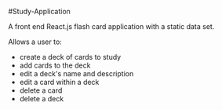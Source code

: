 #Study-Application

A front end React.js flash card application with a static data set. 

Allows a user to:
- create a deck of cards to study
- add cards to the deck
- edit a deck's name and description
- edit a card within a deck
- delete a card
- delete a deck
